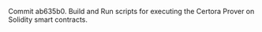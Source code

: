 Commit ab635b0.                    Build and Run scripts for executing the Certora Prover on Solidity smart contracts.